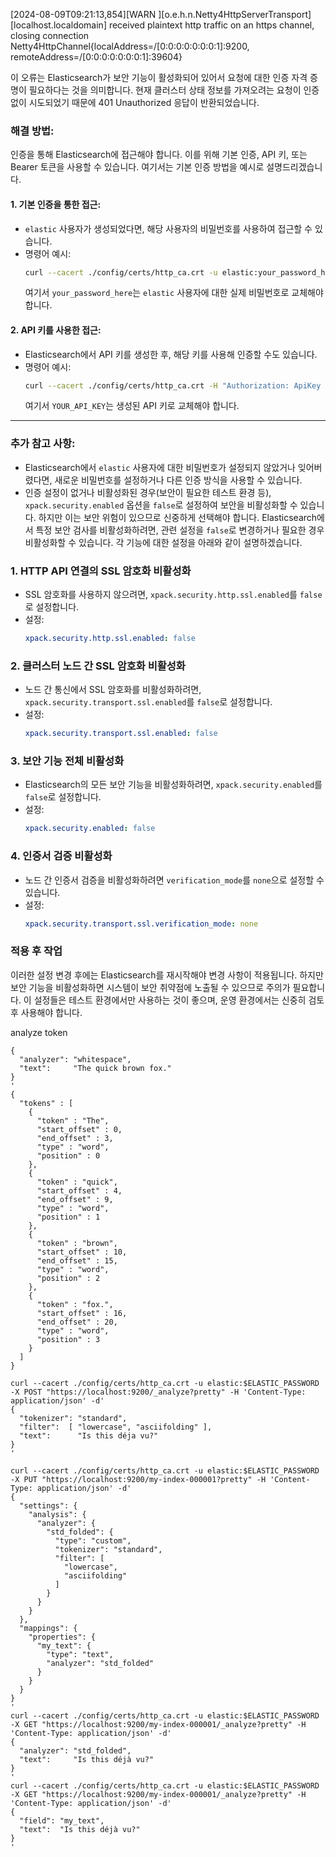 [2024-08-09T09:21:13,854][WARN ][o.e.h.n.Netty4HttpServerTransport] [localhost.localdomain] received plaintext http traffic on an https channel, closing connection Netty4HttpChannel{localAddress=/[0:0:0:0:0:0:0:1]:9200, remoteAddress=/[0:0:0:0:0:0:0:1]:39604}

이 오류는 Elasticsearch가 보안 기능이 활성화되어 있어서 요청에 대한 인증 자격 증명이 필요하다는 것을 의미합니다. 현재 클러스터 상태 정보를 가져오려는 요청이 인증 없이 시도되었기 때문에 401 Unauthorized 응답이 반환되었습니다.

### 해결 방법:

인증을 통해 Elasticsearch에 접근해야 합니다. 이를 위해 기본 인증, API 키, 또는 Bearer 토큰을 사용할 수 있습니다. 여기서는 기본 인증 방법을 예시로 설명드리겠습니다.

#### 1. **기본 인증을 통한 접근**:

- `elastic` 사용자가 생성되었다면, 해당 사용자의 비밀번호를 사용하여 접근할 수 있습니다.
- 명령어 예시:
  ```bash
  curl --cacert ./config/certs/http_ca.crt -u elastic:your_password_here -X GET "https://localhost:9200/_cluster/health?pretty"
  ```
  여기서 `your_password_here`는 `elastic` 사용자에 대한 실제 비밀번호로 교체해야 합니다.

#### 2. **API 키를 사용한 접근**:

- Elasticsearch에서 API 키를 생성한 후, 해당 키를 사용해 인증할 수도 있습니다.
- 명령어 예시:
  ```bash
  curl --cacert ./config/certs/http_ca.crt -H "Authorization: ApiKey YOUR_API_KEY" -X GET "https://localhost:9200/_cluster/health?pretty"
  ```
  여기서 `YOUR_API_KEY`는 생성된 API 키로 교체해야 합니다.

---

### 추가 참고 사항:

- Elasticsearch에서 `elastic` 사용자에 대한 비밀번호가 설정되지 않았거나 잊어버렸다면, 새로운 비밀번호를 설정하거나 다른 인증 방식을 사용할 수 있습니다.
- 인증 설정이 없거나 비활성화된 경우(보안이 필요한 테스트 환경 등), `xpack.security.enabled` 옵션을 `false`로 설정하여 보안을 비활성화할 수 있습니다. 하지만 이는 보안 위험이 있으므로 신중하게 선택해야 합니다.
  Elasticsearch에서 특정 보안 검사를 비활성화하려면, 관련 설정을 `false`로 변경하거나 필요한 경우 비활성화할 수 있습니다. 각 기능에 대한 설정을 아래와 같이 설명하겠습니다.

### 1. **HTTP API 연결의 SSL 암호화 비활성화**

- SSL 암호화를 사용하지 않으려면, `xpack.security.http.ssl.enabled`를 `false`로 설정합니다.
- 설정:
  ```yaml
  xpack.security.http.ssl.enabled: false
  ```

### 2. **클러스터 노드 간 SSL 암호화 비활성화**

- 노드 간 통신에서 SSL 암호화를 비활성화하려면, `xpack.security.transport.ssl.enabled`를 `false`로 설정합니다.
- 설정:
  ```yaml
  xpack.security.transport.ssl.enabled: false
  ```

### 3. **보안 기능 전체 비활성화**

- Elasticsearch의 모든 보안 기능을 비활성화하려면, `xpack.security.enabled`를 `false`로 설정합니다.
- 설정:
  ```yaml
  xpack.security.enabled: false
  ```

### 4. **인증서 검증 비활성화**

- 노드 간 인증서 검증을 비활성화하려면 `verification_mode`를 `none`으로 설정할 수 있습니다.
- 설정:
  ```yaml
  xpack.security.transport.ssl.verification_mode: none
  ```

### 적용 후 작업

이러한 설정 변경 후에는 Elasticsearch를 재시작해야 변경 사항이 적용됩니다. 하지만 보안 기능을 비활성화하면 시스템이 보안 취약점에 노출될 수 있으므로 주의가 필요합니다. 이 설정들은 테스트 환경에서만 사용하는 것이 좋으며, 운영 환경에서는 신중히 검토 후 사용해야 합니다.

analyze token

```[lee@localhost elasticsearch-8.15.0]$ curl --cacert ./config/certs/http_ca.crt -u elastic:$ELASTIC_PASSWORD -X POST "https://localhost:9200/_analyze?pretty" -H 'Content-Type: application/json' -d'
{
  "analyzer": "whitespace",
  "text":     "The quick brown fox."
}
'
{
  "tokens" : [
    {
      "token" : "The",
      "start_offset" : 0,
      "end_offset" : 3,
      "type" : "word",
      "position" : 0
    },
    {
      "token" : "quick",
      "start_offset" : 4,
      "end_offset" : 9,
      "type" : "word",
      "position" : 1
    },
    {
      "token" : "brown",
      "start_offset" : 10,
      "end_offset" : 15,
      "type" : "word",
      "position" : 2
    },
    {
      "token" : "fox.",
      "start_offset" : 16,
      "end_offset" : 20,
      "type" : "word",
      "position" : 3
    }
  ]
}

curl --cacert ./config/certs/http_ca.crt -u elastic:$ELASTIC_PASSWORD -X POST "https://localhost:9200/_analyze?pretty" -H 'Content-Type: application/json' -d'
{
  "tokenizer": "standard",
  "filter":  [ "lowercase", "asciifolding" ],
  "text":      "Is this déja vu?"
}
'

curl --cacert ./config/certs/http_ca.crt -u elastic:$ELASTIC_PASSWORD -X PUT "https://localhost:9200/my-index-000001?pretty" -H 'Content-Type: application/json' -d'
{
  "settings": {
    "analysis": {
      "analyzer": {
        "std_folded": {
          "type": "custom",
          "tokenizer": "standard",
          "filter": [
            "lowercase",
            "asciifolding"
          ]
        }
      }
    }
  },
  "mappings": {
    "properties": {
      "my_text": {
        "type": "text",
        "analyzer": "std_folded"
      }
    }
  }
}
'
curl --cacert ./config/certs/http_ca.crt -u elastic:$ELASTIC_PASSWORD -X GET "https://localhost:9200/my-index-000001/_analyze?pretty" -H 'Content-Type: application/json' -d'
{
  "analyzer": "std_folded",
  "text":     "Is this déjà vu?"
}
'
curl --cacert ./config/certs/http_ca.crt -u elastic:$ELASTIC_PASSWORD -X GET "https://localhost:9200/my-index-000001/_analyze?pretty" -H 'Content-Type: application/json' -d'
{
  "field": "my_text",
  "text":  "Is this déjà vu?"
}
'



```
